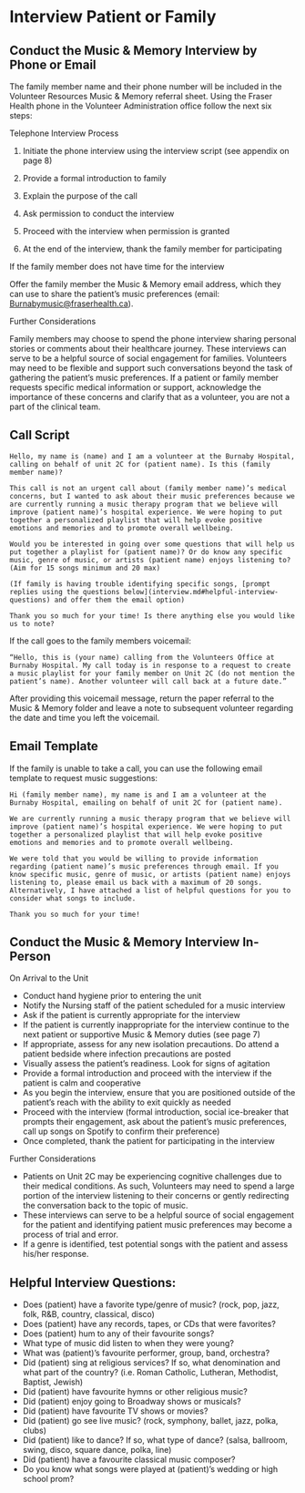 # Interview Patient or Family
## Conduct the Music & Memory Interview by Phone or Email
The family member name and their phone number will be included in the Volunteer Resources Music & Memory referral sheet. Using the Fraser Health phone in the Volunteer Administration office follow the next six steps:

Telephone Interview Process

1.	Initiate the phone interview using the interview script (see appendix on page 8)

2.	Provide a formal introduction to family

3.	Explain the purpose of the call

4.	Ask permission to conduct the interview

5.	Proceed with the interview when permission is granted

6.	At the end of the interview, thank the family member for participating

If the family member does not have time for the interview

Offer the family member the Music & Memory email address, which they can use to share the patient’s music preferences (email: Burnabymusic@fraserhealth.ca).

Further Considerations

Family members may choose to spend the phone interview sharing personal stories or comments about their healthcare journey. These interviews can serve to be a helpful source of social engagement for families. Volunteers may need to be flexible and support such conversations beyond the task of gathering the patient’s music preferences. If a patient or family member requests specific medical information or support, acknowledge the importance of these concerns and clarify that as a volunteer, you are not a part of the clinical team.

## Call Script
```
Hello, my name is (name) and I am a volunteer at the Burnaby Hospital, calling on behalf of unit 2C for (patient name). Is this (family member name)?

This call is not an urgent call about (family member name)’s medical concerns, but I wanted to ask about their music preferences because we are currently running a music therapy program that we believe will improve (patient name)’s hospital experience. We were hoping to put together a personalized playlist that will help evoke positive emotions and memories and to promote overall wellbeing.

Would you be interested in going over some questions that will help us put together a playlist for (patient name)? Or do know any specific music, genre of music, or artists (patient name) enjoys listening to? (Aim for 15 songs minimum and 20 max)

(If family is having trouble identifying specific songs, [prompt replies using the questions below](interview.md#helpful-interview-questions) and offer them the email option)

Thank you so much for your time! Is there anything else you would like us to note?
```

If the call goes to the family members voicemail:
```
“Hello, this is (your name) calling from the Volunteers Office at Burnaby Hospital. My call today is in response to a request to create a music playlist for your family member on Unit 2C (do not mention the patient’s name). Another volunteer will call back at a future date.”
```
After providing this voicemail message, return the paper referral to the Music & Memory folder and leave a note to subsequent volunteer regarding the date and time you left the voicemail.

## Email Template
If the family is unable to take a call, you can use the following email template to request music suggestions:

```
Hi (family member name), my name is	and I am a volunteer at the Burnaby Hospital, emailing on behalf of unit 2C for (patient name).

We are currently running a music therapy program that we believe will improve (patient name)’s hospital experience. We were hoping to put together a personalized playlist that will help evoke positive emotions and memories and to promote overall wellbeing.

We were told that you would be willing to provide information regarding (patient name)’s music preferences through email. If you know specific music, genre of music, or artists (patient name) enjoys listening to, please email us back with a maximum of 20 songs. Alternatively, I have attached a list of helpful questions for you to consider what songs to include.

Thank you so much for your time!
```


## Conduct the Music & Memory Interview In-Person
On Arrival to the Unit

- Conduct hand hygiene prior to entering the unit
- Notify the Nursing staff of the patient scheduled for a music interview
- Ask if the patient is currently appropriate for the interview
- If the patient is currently inappropriate for the interview continue to the next patient or supportive Music & Memory duties (see page 7)
- If appropriate, assess for any new isolation precautions. Do attend a patient bedside where infection precautions are posted
- Visually assess the patient’s readiness. Look for signs of agitation
- Provide a formal introduction and proceed with the interview if the patient is calm and cooperative
- As you begin the interview, ensure that you are positioned outside of the patient’s reach with the ability to exit quickly as needed
- Proceed with the interview (formal introduction, social ice-breaker that prompts their engagement, ask about the patient’s music preferences, call up songs on Spotify to confirm their preference)
- Once completed, thank the patient for participating in the interview

Further Considerations

- Patients on Unit 2C may be experiencing cognitive challenges due to their medical conditions. As such, Volunteers may need to spend a large portion of the interview listening to their concerns or gently redirecting the conversation back to the topic of music.
- These interviews can serve to be a helpful source of social engagement for the patient and identifying patient music preferences may become a process of trial and error.
- If a genre is identified, test potential songs with the patient and assess his/her response.

## Helpful Interview Questions:
- Does (patient) have a favorite type/genre of music? (rock, pop, jazz, folk, R&B, country, classical, disco)
- Does (patient) have any records, tapes, or CDs that were favorites?
- Does (patient) hum to any of their favourite songs?
- What type of music did	listen to when they were young?
- What was (patient)’s favourite performer, group, band, orchestra?
- Did (patient) sing at religious services? If so, what denomination and what part of the country? (i.e. Roman Catholic, Lutheran, Methodist, Baptist, Jewish)
- Did (patient) have favourite hymns or other religious music?
- Did (patient) enjoy going to Broadway shows or musicals?
- Did (patient) have favourite TV shows or movies?
- Did (patient) go see live music? (rock, symphony, ballet, jazz, polka, clubs)
- Did (patient) like to dance? If so, what type of dance? (salsa, ballroom, swing, disco, square dance, polka, line)
- Did (patient) have a favourite classical music composer?
- Do you know what songs were played at (patient)’s wedding or high school prom?
